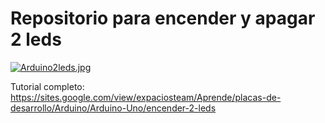 # Repositorio para encender y apagar 2 leds  
[![Arduino2leds.jpg](https://i.postimg.cc/G2CphTRL/Arduino2leds.jpg)](https://postimg.cc/jWMTM5Cm)   

Tutorial completo: https://sites.google.com/view/expaciosteam/Aprende/placas-de-desarrollo/Arduino/Arduino-Uno/encender-2-leds
